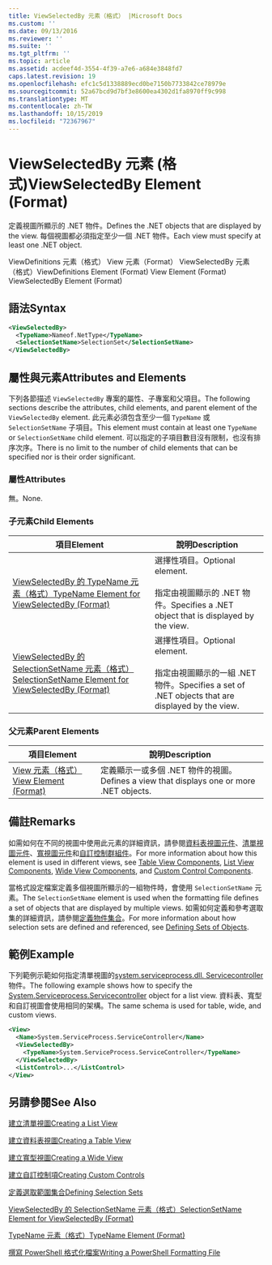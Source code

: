 ```yaml
---
title: ViewSelectedBy 元素（格式） |Microsoft Docs
ms.custom: ''
ms.date: 09/13/2016
ms.reviewer: ''
ms.suite: ''
ms.tgt_pltfrm: ''
ms.topic: article
ms.assetid: acdeef4d-3554-4f39-a7e6-a684e3848fd7
caps.latest.revision: 19
ms.openlocfilehash: efc1c5d1338889ecd0be7150b7733842ce78979e
ms.sourcegitcommit: 52a67bcd9d7bf3e8600ea4302d1fa8970ff9c998
ms.translationtype: MT
ms.contentlocale: zh-TW
ms.lasthandoff: 10/15/2019
ms.locfileid: "72367967"
---
```

# <a name="viewselectedby-element-format"></a><span data-ttu-id="eacb3-102">ViewSelectedBy 元素 (格式)</span><span class="sxs-lookup"><span data-stu-id="eacb3-102">ViewSelectedBy Element (Format)</span></span>

<span data-ttu-id="eacb3-103">定義視圖所顯示的 .NET 物件。</span><span class="sxs-lookup"><span data-stu-id="eacb3-103">Defines the .NET objects that are displayed by the view.</span></span> <span data-ttu-id="eacb3-104">每個視圖都必須指定至少一個 .NET 物件。</span><span class="sxs-lookup"><span data-stu-id="eacb3-104">Each view must specify at least one .NET object.</span></span>

<span data-ttu-id="eacb3-105">ViewDefinitions 元素（格式） View 元素（Format） ViewSelectedBy 元素（格式）</span><span class="sxs-lookup"><span data-stu-id="eacb3-105">ViewDefinitions Element (Format) View Element (Format) ViewSelectedBy Element (Format)</span></span>

## <a name="syntax"></a><span data-ttu-id="eacb3-106">語法</span><span class="sxs-lookup"><span data-stu-id="eacb3-106">Syntax</span></span>

```xml
<ViewSelectedBy>
  <TypeName>Nameof.NetType</TypeName>
  <SelectionSetName>SelectionSet</SelectionSetName>
</ViewSelectedBy>
```

## <a name="attributes-and-elements"></a><span data-ttu-id="eacb3-107">屬性與元素</span><span class="sxs-lookup"><span data-stu-id="eacb3-107">Attributes and Elements</span></span>

<span data-ttu-id="eacb3-108">下列各節描述 `ViewSelectedBy` 專案的屬性、子專案和父項目。</span><span class="sxs-lookup"><span data-stu-id="eacb3-108">The following sections describe the attributes, child elements, and parent element of the `ViewSelectedBy` element.</span></span> <span data-ttu-id="eacb3-109">此元素必須包含至少一個 `TypeName` 或 `SelectionSetName` 子項目。</span><span class="sxs-lookup"><span data-stu-id="eacb3-109">This element must contain at least one `TypeName` or `SelectionSetName` child element.</span></span> <span data-ttu-id="eacb3-110">可以指定的子項目數目沒有限制，也沒有排序次序。</span><span class="sxs-lookup"><span data-stu-id="eacb3-110">There is no limit to the number of child elements that can be specified nor is their order significant.</span></span>

### <a name="attributes"></a><span data-ttu-id="eacb3-111">屬性</span><span class="sxs-lookup"><span data-stu-id="eacb3-111">Attributes</span></span>

<span data-ttu-id="eacb3-112">無。</span><span class="sxs-lookup"><span data-stu-id="eacb3-112">None.</span></span>

### <a name="child-elements"></a><span data-ttu-id="eacb3-113">子元素</span><span class="sxs-lookup"><span data-stu-id="eacb3-113">Child Elements</span></span>

|<span data-ttu-id="eacb3-114">項目</span><span class="sxs-lookup"><span data-stu-id="eacb3-114">Element</span></span>|<span data-ttu-id="eacb3-115">說明</span><span class="sxs-lookup"><span data-stu-id="eacb3-115">Description</span></span>|
|-------------|-----------------|
|[<span data-ttu-id="eacb3-116">ViewSelectedBy 的 TypeName 元素（格式）</span><span class="sxs-lookup"><span data-stu-id="eacb3-116">TypeName Element for ViewSelectedBy (Format)</span></span>](./typename-element-for-viewselectedby-format.md)|<span data-ttu-id="eacb3-117">選擇性項目。</span><span class="sxs-lookup"><span data-stu-id="eacb3-117">Optional element.</span></span><br /><br /> <span data-ttu-id="eacb3-118">指定由視圖顯示的 .NET 物件。</span><span class="sxs-lookup"><span data-stu-id="eacb3-118">Specifies a .NET object that is displayed by the view.</span></span>|
|[<span data-ttu-id="eacb3-119">ViewSelectedBy 的 SelectionSetName 元素（格式）</span><span class="sxs-lookup"><span data-stu-id="eacb3-119">SelectionSetName Element for ViewSelectedBy (Format)</span></span>](./selectionsetname-element-for-viewselectedby-format.md)|<span data-ttu-id="eacb3-120">選擇性項目。</span><span class="sxs-lookup"><span data-stu-id="eacb3-120">Optional element.</span></span><br /><br /> <span data-ttu-id="eacb3-121">指定由視圖顯示的一組 .NET 物件。</span><span class="sxs-lookup"><span data-stu-id="eacb3-121">Specifies a set of .NET objects that are displayed by the view.</span></span>|

### <a name="parent-elements"></a><span data-ttu-id="eacb3-122">父元素</span><span class="sxs-lookup"><span data-stu-id="eacb3-122">Parent Elements</span></span>

|<span data-ttu-id="eacb3-123">項目</span><span class="sxs-lookup"><span data-stu-id="eacb3-123">Element</span></span>|<span data-ttu-id="eacb3-124">說明</span><span class="sxs-lookup"><span data-stu-id="eacb3-124">Description</span></span>|
|-------------|-----------------|
|[<span data-ttu-id="eacb3-125">View 元素（格式）</span><span class="sxs-lookup"><span data-stu-id="eacb3-125">View Element (Format)</span></span>](./view-element-format.md)|<span data-ttu-id="eacb3-126">定義顯示一或多個 .NET 物件的視圖。</span><span class="sxs-lookup"><span data-stu-id="eacb3-126">Defines a view that displays one or more .NET objects.</span></span>|

## <a name="remarks"></a><span data-ttu-id="eacb3-127">備註</span><span class="sxs-lookup"><span data-stu-id="eacb3-127">Remarks</span></span>

<span data-ttu-id="eacb3-128">如需如何在不同的視圖中使用此元素的詳細資訊，請參閱[資料表視圖元件](./creating-a-table-view.md)、[清單視圖元件](./creating-a-list-view.md)、[寬視圖元件](./creating-a-wide-view.md)和[自訂控制群組件](./creating-custom-controls.md)。</span><span class="sxs-lookup"><span data-stu-id="eacb3-128">For more information about how this element is used in different views, see [Table View Components](./creating-a-table-view.md), [List View Components](./creating-a-list-view.md), [Wide View Components](./creating-a-wide-view.md), and [Custom Control Components](./creating-custom-controls.md).</span></span>

<span data-ttu-id="eacb3-129">當格式設定檔案定義多個視圖所顯示的一組物件時，會使用 `SelectionSetName` 元素。</span><span class="sxs-lookup"><span data-stu-id="eacb3-129">The `SelectionSetName` element is used when the formatting file defines a set of objects that are displayed by multiple views.</span></span> <span data-ttu-id="eacb3-130">如需如何定義和參考選取集的詳細資訊，請參閱[定義物件集合](./defining-selection-sets.md)。</span><span class="sxs-lookup"><span data-stu-id="eacb3-130">For more information about how selection sets are defined and referenced, see [Defining Sets of Objects](./defining-selection-sets.md).</span></span>

## <a name="example"></a><span data-ttu-id="eacb3-131">範例</span><span class="sxs-lookup"><span data-stu-id="eacb3-131">Example</span></span>

<span data-ttu-id="eacb3-132">下列範例示範如何指定清單視圖的[system.serviceprocess.dll. Servicecontroller](/dotnet/api/System.ServiceProcess.ServiceController)物件。</span><span class="sxs-lookup"><span data-stu-id="eacb3-132">The following example shows how to specify the [System.Serviceprocess.Servicecontroller](/dotnet/api/System.ServiceProcess.ServiceController) object for a list view.</span></span> <span data-ttu-id="eacb3-133">資料表、寬型和自訂視圖會使用相同的架構。</span><span class="sxs-lookup"><span data-stu-id="eacb3-133">The same schema is used for table, wide, and custom views.</span></span>

```xml
<View>
  <Name>System.ServiceProcess.ServiceController</Name>
  <ViewSelectedBy>
    <TypeName>System.ServiceProcess.ServiceController</TypeName>
  </ViewSelectedBy>
  <ListControl>...</ListControl>
</View>
```

## <a name="see-also"></a><span data-ttu-id="eacb3-134">另請參閱</span><span class="sxs-lookup"><span data-stu-id="eacb3-134">See Also</span></span>

[<span data-ttu-id="eacb3-135">建立清單視圖</span><span class="sxs-lookup"><span data-stu-id="eacb3-135">Creating a List View</span></span>](./creating-a-list-view.md)

[<span data-ttu-id="eacb3-136">建立資料表視圖</span><span class="sxs-lookup"><span data-stu-id="eacb3-136">Creating a Table View</span></span>](./creating-a-table-view.md)

[<span data-ttu-id="eacb3-137">建立寬型視圖</span><span class="sxs-lookup"><span data-stu-id="eacb3-137">Creating a Wide View</span></span>](./creating-a-wide-view.md)

[<span data-ttu-id="eacb3-138">建立自訂控制項</span><span class="sxs-lookup"><span data-stu-id="eacb3-138">Creating Custom Controls</span></span>](./creating-custom-controls.md)

[<span data-ttu-id="eacb3-139">定義選取範圍集合</span><span class="sxs-lookup"><span data-stu-id="eacb3-139">Defining Selection Sets</span></span>](./defining-selection-sets.md)

[<span data-ttu-id="eacb3-140">ViewSelectedBy 的 SelectionSetName 元素（格式）</span><span class="sxs-lookup"><span data-stu-id="eacb3-140">SelectionSetName Element for ViewSelectedBy (Format)</span></span>](./selectionsetname-element-for-viewselectedby-format.md)

[<span data-ttu-id="eacb3-141">TypeName 元素（格式）</span><span class="sxs-lookup"><span data-stu-id="eacb3-141">TypeName Element (Format)</span></span>](./typename-element-for-viewselectedby-format.md)

[<span data-ttu-id="eacb3-142">撰寫 PowerShell 格式化檔案</span><span class="sxs-lookup"><span data-stu-id="eacb3-142">Writing a PowerShell Formatting File</span></span>](./writing-a-powershell-formatting-file.md)
